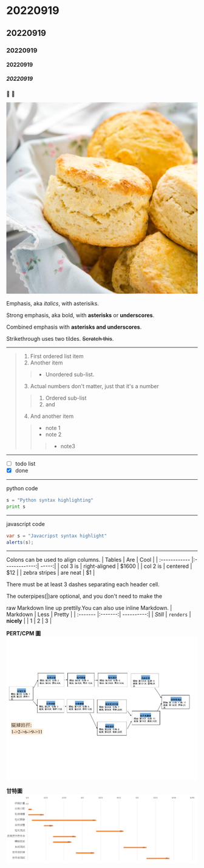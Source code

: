 # 20220919 
## 20220919
### 20220919
#### 20220919
##### 20220919

🍪 🥞

![1](1.jpg "1")

Emphasis, aka *italics*, with asterisiks.

Strong emphasis, aka bold, with **asterisks** or **underscores**.

Combined emphasis with **asterisks and underscores**.

Strikethrough uses two tildes. ~~Scratch this~~.

---

>1. First ordered list item
>2. Another item
>>* Unordered sub-list.
>3. Actual numbers don't matter, just that it's a number
>>1. Ordered sub-list
>>2. and
>4. And another item
>>* note 1
>>* note 2
>>>* note3

---

 - [ ] todo list
 - [X] done
 
 ---
python code 
 ```python
s = "Python syntax highlighting"
print s
```
---
javascript code
```java
var s = "Javacripst syntax highlight"
alerts(s);
```
---
Colons can be used to align columns.
| Tables        | Are           | Cool |
| :------------ |:-------------:| -----:|
| col 3 is      | right-aligned | $1600 |
| col 2 is      | centered      |   $12 |
| zebra stripes | are neat      |    $1 |

There must be at least 3 dashes separating each header cell.

The outerpipes(|)are optional, and you don't need to make the
 
raw Markdown line up prettily.You can also use inline Markdown.
| Markdown | Less    | Pretty     |
| :------- |:-------:| ----------:|
| *Still*  | `renders` | **nicely** |
| 1        | 2       | 3          |

**PERT/CPM 圖**
![](https://github.com/kakun0408/20220919/blob/main/%E6%9C%AA%E5%91%BD%E5%90%8D%E7%B9%AA%E5%9C%96.jpg)

**甘特圖**
![](https://github.com/kakun0408/20220919/blob/main/%E6%9C%AA%E5%91%BD%E5%90%8D.png)
